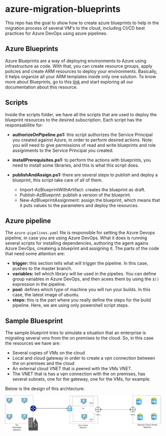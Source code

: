 # azure-migration-blueprints

This repo has the goal to show how to create azure blueprints to help in the
migration process of several VM's to the cloud, including CI/CD best practices
for Azure DevOps using azure pipelines.

## Azure Blueprints

Azure Blueprints are a way of deploying environments to Azure using infrastructure as
code. With that, you can create resource groups, apply policies and create ARM resources
to deploy your environments. Basically, it helps organize all your ARM templates inside
only one solution. To know more about Blueprints, go to this 
[link](https://docs.microsoft.com/en-us/azure/governance/blueprints/overview) and
start exploring all our documentation about this resource.

## Scripts

Inside the scripts folder, we have all the scripts that are used to deploy the blueprint
resources to the desired subscription. Each script has the responsabilitie for:

- **authorizeOnPipeline.ps1:** this script authorizes the Service Principal you created
against Azure, in order to perform desired actions.
Note: you will need to give permissions of read and write blueprints and role assignments
to the Service Principal you created.
- **installPrerequisites.ps1:** to perform the actions with blueprints, you need to
install some libraries, and this is what this script does.
- **publishAndAssign.ps1:** there are several steps to publish and deploy a blueprint,
this script take care of all of them.

    - Import-AzBlueprintWithArtifact: creates the blueprint as draft.
    - Publish-AzBlueprint: publish a version of the blueprint.
    - New-AzBlueprintAssignment: assign the blueprint, which means that it
    puts values to the parameters and deploy the resources.

## Azure pipeline

The ```azure-pipelines.yaml``` file is responsible for setting the Azure Devops pipeline,
in case you are using Azure DevOps. What it does is running several scripts for
installing dependencies, authoring the agent agains Azure DevOps, createing a blueprint
and assigning it. The parts of the code that need some attention are:

- **trigger:** this section tells what will trigger the pipeline. In this case, pushes
to the master branch.
- **variables:** tell which library will be used in the pipelies. You can define group
variables in Azure DevOps, and then acees them by using the ```$()``` expression in the
pipeline.
- **pool:** defines which type of machine you will run your builds. In this case, the
latest image of ubuntu.
- **steps:** this is the part where you really define the steps for the build pipeline.
Here, we are using only powershell script steps.

## Sample Bluesprint

The sample blueprint tries to simulate a situation that an enterprise is migrating several
vms from the on premises to the cloud. So, in this case the resources we have are:

- Several copies of VMs on the cloud
- Local and cloud gateway in order to create a vpn connection between the on premises and
the cloud
- An external cloud VNET that is peered with the VMs VNET.
- The VNET that is has a vpn connection with the on premises, has several subnets, one for
the gateway, one for the VMs, for example.

Below is the design of this archtecture:

![arch](images/arch.jpg)